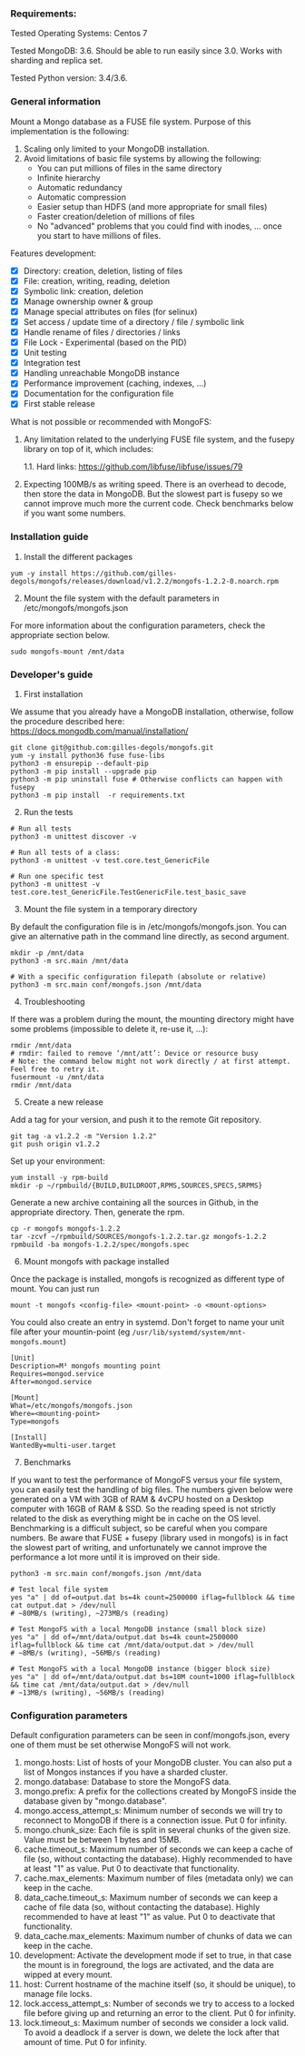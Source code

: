 ### Requirements:

Tested Operating Systems: Centos 7

Tested MongoDB: 3.6. Should be able to run easily since 3.0. Works with sharding and replica set.

Tested Python version: 3.4/3.6.

### General information

Mount a Mongo database as a FUSE file system. Purpose of this implementation is the following:

1. Scaling only limited to your MongoDB installation.
2. Avoid limitations of basic file systems by allowing the following:
   - You can put millions of files in the same directory
   - Infinite hierarchy
   - Automatic redundancy
   - Automatic compression
   - Easier setup than HDFS (and more appropriate for small files)
   - Faster creation/deletion of millions of files
   - No "advanced" problems that you could find with inodes, ... once you start to have millions of files.

Features development:

- [x] Directory: creation, deletion, listing of files
- [x] File: creation, writing, reading, deletion
- [x] Symbolic link: creation, deletion
- [x] Manage ownership owner & group
- [x] Manage special attributes on files (for selinux)
- [x] Set access / update time of a directory / file / symbolic link
- [x] Handle rename of files / directories / links
- [x] File Lock - Experimental (based on the PID)
- [x] Unit testing
- [x] Integration test
- [x] Handling unreachable MongoDB instance
- [x] Performance improvement (caching, indexes, ...)
- [x] Documentation for the configuration file
- [x] First stable release

What is not possible or recommended with MongoFS:

1. Any limitation related to the underlying FUSE file system, and the fusepy library on top of it, which includes:

   1.1. Hard links: https://github.com/libfuse/libfuse/issues/79

2. Expecting 100MB/s as writing speed. There is an overhead to decode, then store the data in MongoDB. But the slowest part is fusepy so we cannot improve much more the current code. Check benchmarks below if you want some numbers.

### Installation guide

1. Install the different packages

```
yum -y install https://github.com/gilles-degols/mongofs/releases/download/v1.2.2/mongofs-1.2.2-0.noarch.rpm
```

2. Mount the file system with the default parameters in /etc/mongofs/mongofs.json

For more information about the configuration parameters, check the appropriate section below.

```
sudo mongofs-mount /mnt/data
```

### Developer's guide

1. First installation

We assume that you already have a MongoDB installation, otherwise, follow the procedure described here: https://docs.mongodb.com/manual/installation/

```
git clone git@github.com:gilles-degols/mongofs.git
yum -y install python36 fuse fuse-libs
python3 -m ensurepip --default-pip
python3 -m pip install --upgrade pip
python3 -m pip uninstall fuse # Otherwise conflicts can happen with fusepy
python3 -m pip install  -r requirements.txt
```

2. Run the tests

```
# Run all tests
python3 -m unittest discover -v

# Run all tests of a class:
python3 -m unittest -v test.core.test_GenericFile

# Run one specific test
python3 -m unittest -v test.core.test_GenericFile.TestGenericFile.test_basic_save
```

3. Mount the file system in a temporary directory

By default the configuration file is in /etc/mongofs/mongofs.json. You can give an alternative path in the command line
directly, as second argument.

```
mkdir -p /mnt/data
python3 -m src.main /mnt/data

# With a specific configuration filepath (absolute or relative)
python3 -m src.main conf/mongofs.json /mnt/data
```

4. Troubleshooting

If there was a problem during the mount, the mounting directory might have some problems (impossible to delete it, re-use it, ...):

```
rmdir /mnt/data
# rmdir: failed to remove ‘/mnt/att’: Device or resource busy
# Note: the command below might not work directly / at first attempt. Feel free to retry it.
fusermount -u /mnt/data
rmdir /mnt/data
```

5. Create a new release

Add a tag for your version, and push it to the remote Git repository.

```
git tag -a v1.2.2 -m "Version 1.2.2"
git push origin v1.2.2
```

Set up your environment:

```
yum install -y rpm-build
mkdir -p ~/rpmbuild/{BUILD,BUILDROOT,RPMS,SOURCES,SPECS,SRPMS}
```

Generate a new archive containing all the sources in Github, in the appropriate directory. Then, generate the rpm.

```
cp -r mongofs mongofs-1.2.2
tar -zcvf ~/rpmbuild/SOURCES/mongofs-1.2.2.tar.gz mongofs-1.2.2
rpmbuild -ba mongofs-1.2.2/spec/mongofs.spec
```

6. Mount mongofs with package installed

Once the package is installed, mongofs is recognized as different type of mount. You can just run

```
mount -t mongofs <config-file> <mount-point> -o <mount-options>
```

You could also create an entry in systemd. Don't forget to name your unit file after your mountin-point (eg `/usr/lib/systemd/system/mnt-mongofs.mount`)

```
[Unit]
Description=M³ mongofs mounting point
Requires=mongod.service
After=mongod.service

[Mount]
What=/etc/mongofs/mongofs.json
Where=<mounting-point>
Type=mongofs

[Install]
WantedBy=multi-user.target
```

7. Benchmarks

If you want to test the performance of MongoFS versus your file system, you can easily test the handling of big files. The numbers given below were generated on a VM with 3GB of RAM & 4vCPU hosted on a Desktop computer with 16GB of RAM & SSD. So the reading speed is not strictly related to the disk as everything might be in cache on the OS level.
Benchmarking is a difficult subject, so be careful when you compare numbers.
Be aware that FUSE + fusepy (library used in mongofs) is in fact the slowest part of writing, and unfortunately we cannot improve the performance a lot more until it is improved on their side.

```
python3 -m src.main conf/mongofs.json /mnt/data

# Test local file system
yes "a" | dd of=output.dat bs=4k count=2500000 iflag=fullblock && time cat output.dat > /dev/null
# ~80MB/s (writing), ~273MB/s (reading)

# Test MongoFS with a local MongoDB instance (small block size)
yes "a" | dd of=/mnt/data/output.dat bs=4k count=2500000 iflag=fullblock && time cat /mnt/data/output.dat > /dev/null
# ~8MB/s (writing), ~56MB/s (reading)

# Test MongoFS with a local MongoDB instance (bigger block size)
yes "a" | dd of=/mnt/data/output.dat bs=10M count=1000 iflag=fullblock && time cat /mnt/data/output.dat > /dev/null
# ~13MB/s (writing), ~56MB/s (reading)

```

### Configuration parameters

Default configuration parameters can be seen in conf/mongofs.json, every one of them must be set otherwise MongoFS will not work.

1. mongo.hosts: List of hosts of your MongoDB cluster. You can also put a list of Mongos instances if you have a sharded cluster.
2. mongo.database: Database to store the MongoFS data.
3. mongo.prefix: A prefix for the collections created by MongoFS inside the database given by "mongo.database".
4. mongo.access_attempt_s: Minimum number of seconds we will try to reconnect to MongoDB if there is a connection issue. Put 0 for infinity.
5. mongo.chunk_size: Each file is split in several chunks of the given size. Value must be between 1 bytes and 15MB.
6. cache.timeout_s: Maximum number of seconds we can keep a cache of file (so, without contacting the database). Highly recommended to have at least "1" as value. Put 0 to deactivate that functionality.
7. cache.max_elements: Maximum number of files (metadata only) we can keep in the cache.
8. data_cache.timeout_s: Maximum number of seconds we can keep a cache of file data (so, without contacting the database). Highly recommended to have at least "1" as value. Put 0 to deactivate that functionality.
9. data_cache.max_elements: Maximum number of chunks of data we can keep in the cache.
10. development: Activate the development mode if set to true, in that case the mount is in foreground, the logs are activated, and the data are wipped at every mount.
11. host: Current hostname of the machine itself (so, it should be unique), to manage file locks.
12. lock.access_attempt_s: Number of seconds we try to access to a locked file before giving up and returning an error to the client. Put 0 for infinity.
13. lock.timeout_s: Maximum number of seconds we consider a lock valid. To avoid a deadlock if a server is down, we delete the lock after that amount of time. Put 0 for infinity.
